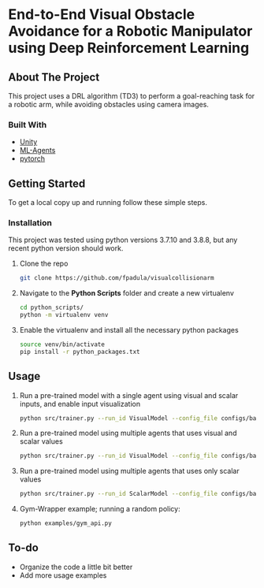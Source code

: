 # End-to-End Visual Obstacle Avoidance for a Robotic Manipulator using Deep Reinforcement Learning

<!-- ABOUT THE PROJECT -->
## About The Project

This project uses a DRL algorithm (TD3) to perform a goal-reaching task for a robotic arm, while avoiding obstacles using camera images.

### Built With

* [Unity]()
* [ML-Agents]()
* [pytorch]()



<!-- GETTING STARTED -->
## Getting Started

To get a local copy up and running follow these simple steps.

### Installation

This project was tested using python versions 3.7.10 and 3.8.8, but any recent python version should work.

1. Clone the repo
   ```sh
   git clone https://github.com/fpadula/visualcollisionarm
   ```

2. Navigate to the **Python Scripts** folder and create a new virtualenv
   ```sh
   cd python_scripts/
   python -m virtualenv venv
   ```

3. Enable the virtualenv and install all the necessary python packages
   ```sh
   source venv/bin/activate
   pip install -r python_packages.txt
   ```

<!-- USAGE EXAMPLES -->
## Usage

1. Run a pre-trained model with a single agent using visual and scalar inputs, and enable input visualization
   ```sh
   python src/trainer.py --run_id VisualModel --config_file configs/base_config_visual_aug.yaml --device cuda --exec_type eval --env_location simu_envs/SingleAgentVisualization/scene.x86_64 --simu_spd 1 --eval_episodes 10 --seed 1 --visualize_input true
   ```

2. Run a pre-trained model using multiple agents that uses visual and scalar values
   ```sh
   python src/trainer.py --run_id VisualModel --config_file configs/base_config_visual_aug.yaml --device cuda --exec_type eval --env_location simu_envs/AllAgentsVisual/scene.x86_64 --simu_spd 1
   ```
  
3. Run a pre-trained model using multiple agents that uses only scalar values
   ```sh
   python src/trainer.py --run_id ScalarModel --config_file configs/base_config.yaml --device cuda --exec_type eval --env_location simu_envs/AllAgentsScalar/scene.x86_64 --simu_spd 1
   ```

4. Gym-Wrapper example; running a random policy:
   ```sh
   python examples/gym_api.py
   ```

<!-- ROADMAP -->
## To-do

- Organize the code a little bit better 
- Add more usage examples